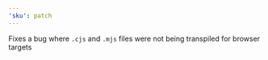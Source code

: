 ```yaml
---
'sku': patch
---
```


Fixes a bug where `.cjs` and `.mjs` files were not being transpiled for browser targets

